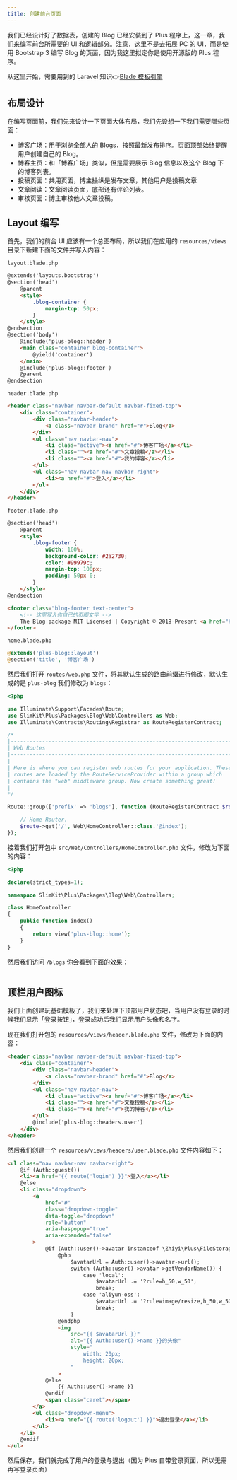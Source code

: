 ```yaml
---
title: 创建前台页面
---
```


我们已经设计好了数据表，创建的 Blog 已经安装到了 Plus 程序上，这一章，我们来编写前台所需要的 UI 和逻辑部分。注意，这里不是去拓展 PC 的 UI，而是使用 Bootstrap 3 编写 Blog 的页面，因为我这里拟定你是使用开源版的 Plus 程序。

从这里开始，需要用到的 Laravel 知识👉[Blade 模板引擎](https://laravel-china.org/docs/laravel/5.7/blade/2265)

## 布局设计

在编写页面前，我们先来设计一下页面大体布局，我们先设想一下我们需要哪些页面：

- 博客广场：用于浏览全部人的 Blogs，按照最新发布排序。页面顶部始终提醒用户创建自己的 Blog。
- 博客主页：和「博客广场」类似，但是需要展示 Blog 信息以及这个 Blog 下的博客列表。
- 投稿页面：共用页面，博主操纵是发布文章，其他用户是投稿文章
- 文章阅读：文章阅读页面，底部还有评论列表。
- 审核页面：博主审核他人文章投稿。

## Layout 编写

首先，我们的前台 UI 应该有一个总图布局，所以我们在应用的 `resources/views` 目录下新建下面的文件并写入内容：

`layout.blade.php`
```html
@extends('layouts.bootstrap')
@section('head')
    @parent
    <style>
        .blog-container {
            margin-top: 50px;
        }
    </style>
@endsection
@section('body')
    @include('plus-blog::header')
    <main class="container blog-container">
        @yield('container')
    </main>
    @include('plus-blog::footer')
    @parent
@endsection
```

`header.blade.php`
```html
<header class="navbar navbar-default navbar-fixed-top">
    <div class="container">
        <div class="navbar-header">
            <a class="navbar-brand" href="#">Blog</a>
        </div>
        <ul class="nav navbar-nav">
            <li class="active"><a href="#">博客广场</a></li>
            <li class=""><a href="#">文章投稿</a></li>
            <li class=""><a href="#">我的博客</a></li>
        </ul>
        <ul class="nav navbar-nav navbar-right">
            <li><a href="#">登入</a></li>
        </ul>
    </div>
</header>
```

`footer.blade.php`
```html
@section('head')
    @parent
    <style>
        .blog-footer {
            width: 100%;
            background-color: #2a2730;
            color: #99979c;
            margin-top: 100px;
            padding: 50px 0;
        }
    </style>
@endsection

<footer class="blog-footer text-center">
    <!-- 这里写入你自己的页脚文字 -->
    The Blog package MIT Licensed | Copyright © 2018-Present <a href="https://github.com/medz" target="_blank">Seven Du</a> All rights reserved.
</footer>
```

`home.blade.php`
```php
@extends('plus-blog::layout')
@section('title', '博客广场')
```

然后我们打开 `routes/web.php` 文件，将其默认生成的路由前缀进行修改，默认生成的是 `plus-blog` 我们修改为 `blogs`：

```php
<?php

use Illuminate\Support\Facades\Route;
use SlimKit\Plus\Packages\Blog\Web\Controllers as Web;
use Illuminate\Contracts\Routing\Registrar as RouteRegisterContract;

/*
|--------------------------------------------------------------------------
| Web Routes
|--------------------------------------------------------------------------
|
| Here is where you can register web routes for your application. These
| routes are loaded by the RouteServiceProvider within a group which
| contains the "web" middleware group. Now create something great!
|
*/

Route::group(['prefix' => 'blogs'], function (RouteRegisterContract $route) {

    // Home Router.
    $route->get('/', Web\HomeController::class.'@index');
});
```

接着我们打开包中 `src/Web/Controllers/HomeController.php` 文件，修改为下面的内容：

```php
<?php

declare(strict_types=1);

namespace SlimKit\Plus\Packages\Blog\Web\Controllers;

class HomeController
{
    public function index()
    {
        return view('plus-blog::home');
    }
}
```

然后我们访问 `/blogs` 你会看到下面的效果：

<img :src="$withBase('/assets/img/guide/dev/create-pages-layout-view.png')" />

## 顶栏用户图标

我们上面创建玩基础模板了，我们来处理下顶部用户状态吧，当用户没有登录的时候我们显示「登录按钮」，登录成功后我们显示用户头像和名字。

现在我们打开包的 `resources/views/header.blade.php` 文件，修改为下面的内容：

```html
<header class="navbar navbar-default navbar-fixed-top">
    <div class="container">
        <div class="navbar-header">
            <a class="navbar-brand" href="#">Blog</a>
        </div>
        <ul class="nav navbar-nav">
            <li class="active"><a href="#">博客广场</a></li>
            <li class=""><a href="#">文章投稿</a></li>
            <li class=""><a href="#">我的博客</a></li>
        </ul>
        @include('plus-blog::headers.user')
    </div>
</header>
```

然后我们创建一个 `resources/views/headers/user.blade.php` 文件内容如下：

```html
<ul class="nav navbar-nav navbar-right">
    @if (Auth::guest())
    <li><a href="{{ route('login') }}">登入</a></li>
    @else
    <li class="dropdown">
        <a
            href="#"
            class="dropdown-toggle"
            data-toggle="dropdown" 
            role="button" 
            aria-haspopup="true" 
            aria-expanded="false"
        >
            @if (Auth::user()->avatar instanceof \Zhiyi\Plus\FileStorage\FileMetaInterface)
                @php
                    $avatarUrl = Auth::user()->avatar->url();
                    switch (Auth::user()->avatar->getVendorName()) {
                        case 'local':
                            $avatarUrl .= '?rule=h_50,w_50';
                            break;
                        case 'aliyun-oss':
                            $avatarUrl .= '?rule=image/resize,h_50,w_50';
                            break;
                    }
                @endphp
                <img
                    src="{{ $avatarUrl }}"
                    alt="{{ Auth::user()->name }}的头像"
                    style="
                        width: 20px;
                        height: 20px;
                    "
                >
            @else
                {{ Auth::user()->name }}
            @endif
            <span class="caret"></span>
        </a>
        <ul class="dropdown-menu">
            <li><a href="{{ route('logout') }}">退出登录</a></li>
        </ul>
    </li>
    @endif
</ul>
```

然后保存，我们就完成了用户的登录与退出（因为 Plus 自带登录页面，所以无需再写登录页面）
